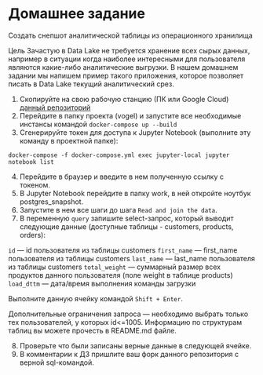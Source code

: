# Домашнее задание

Создать снепшот аналитической таблицы из операционного хранилища

Цель 
Зачастую в Data Lake не требуется хранение всех сырых данных, например в ситуации когда наиболее интересными для пользователя являются какие-либо аналитические выгрузки. В нашем домашнем задании мы напишем пример такого приложения, которое позволяет писать в Data Lake текущий аналитический срез.

1. Скопируйте на свою рабочую станцию (ПК или Google Cloud) [данный репозиторий](https://github.com/renardeinside/vogel)
2. Перейдите в папку проекта (vogel) и запустите все необходимые инстансы командой `docker-compose up --build` 
3. Сгенерируйте токен для доступа к Jupyter Notebook (выполните эту команду в проектной папке):
```
docker-compose -f docker-compose.yml exec jupyter-local jupyter notebook list
```
4. Перейдите в браузер и введите в нем полученную ссылку с токеном. 
5. В Jupyter Notebook перейдите в папку work, в ней откройте ноутбук postgres_snapshot. 
6. Запустите в нем все шаги до шага `Read and join the data`. 
7. В переменную `query` запишите select-запрос, который выводит следующие данные (доступные таблицы - customers, products, orders):

`id` &mdash; id пользователя из таблицы customers
`first_name` &mdash; first_name пользователя из таблицы customers
`last_name` &mdash; last_name пользователя из таблицы customers
`total_weight` &mdash; суммарный размер всех продуктов данного пользователя (поле weight в таблице products)
`load_dttm` &mdash; дата/время выполнения команды загрузки

Выполните данную ячейку командой `Shift + Enter`. 

Дополнительные ограничения запроса &mdash; необходимо выбрать только тех пользователей, у которых id<=1005. 
Информацию по структурам таблиц вы можете прочесть в README.md файле. 

8. Проверьте что были записаны верные данные в следующей ячейке. 
9. В комментарии к ДЗ пришлите ваш форк данного репозитория с верной sql-командой. 
